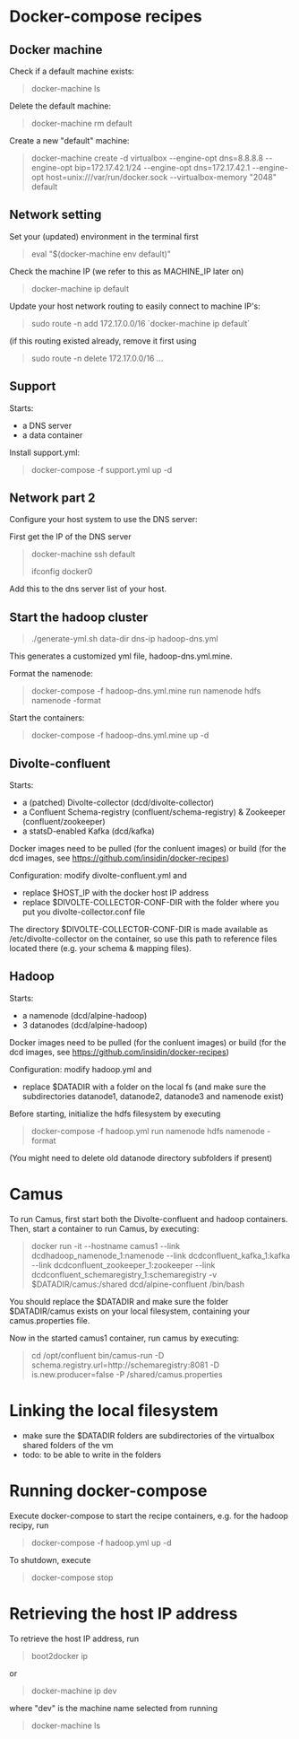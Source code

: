 # Docker-compose recipes

## Docker machine

Check if a default machine exists: 
>docker-machine ls


Delete the default machine: 
>docker-machine rm default

Create a new "default" machine:
>docker-machine create -d virtualbox --engine-opt dns=8.8.8.8 --engine-opt bip=172.17.42.1/24 --engine-opt dns=172.17.42.1 --engine-opt host=unix:///var/run/docker.sock --virtualbox-memory "2048" default

## Network setting

Set your (updated) environment in the terminal first
>eval "$(docker-machine env default)"

Check the machine IP (we refer to this as MACHINE_IP later on)
>docker-machine ip default

Update your host network routing to easily connect to machine IP's:
>sudo route -n add 172.17.0.0/16  \`docker-machine ip default\`

(if this routing existed already, remove it first using 
>sudo route -n delete 172.17.0.0/16 ...

## Support

Starts:
- a DNS server
- a data container

Install support.yml:
> docker-compose -f support.yml up -d

## Network part 2

Configure your host system to use the DNS server:

First get the IP of the DNS server
> docker-machine ssh default
> 
> ifconfig docker0 

Add this to the dns server list of your host.

## Start the hadoop cluster

> ./generate-yml.sh data-dir dns-ip hadoop-dns.yml

This generates a customized yml file, hadoop-dns.yml.mine.

Format the namenode:

> docker-compose -f hadoop-dns.yml.mine run namenode hdfs namenode -format

Start the containers:

> docker-compose -f hadoop-dns.yml.mine up -d








## Divolte-confluent

Starts: 
- a (patched) Divolte-collector (dcd/divolte-collector)
- a Confluent Schema-registry (confluent/schema-registry) & Zookeeper (confluent/zookeeper)
- a statsD-enabled Kafka (dcd/kafka)

Docker images need to be pulled (for the conluent images) or build (for the dcd images, see https://github.com/insidin/docker-recipes)

Configuration: modify divolte-confluent.yml and 
- replace $HOST_IP with the docker host IP address
- replace $DIVOLTE-COLLECTOR-CONF-DIR with the folder where you put you divolte-collector.conf file

The directory $DIVOLTE-COLLECTOR-CONF-DIR is made available as /etc/divolte-collector on the container, so use this path to reference files located there (e.g. your schema & mapping files).

## Hadoop

Starts: 
- a namenode (dcd/alpine-hadoop)
- 3 datanodes (dcd/alpine-hadoop)

Docker images need to be pulled (for the conluent images) or build (for the dcd images, see https://github.com/insidin/docker-recipes)

Configuration: modify hadoop.yml and 
- replace $DATADIR with a folder on the local fs (and make sure the subdirectories datanode1, datanode2, datanode3 and namenode exist)

Before starting, initialize the hdfs filesystem by executing
> docker-compose -f hadoop.yml run namenode hdfs namenode -format 

(You might need to delete old datanode directory subfolders if present)

# Camus

To run Camus, first start both the Divolte-confluent and hadoop containers. Then, start a container to run Camus, by executing:
> docker run -it --hostname camus1 --link dcdhadoop_namenode_1:namenode --link dcdconfluent_kafka_1:kafka --link dcdconfluent_zookeeper_1:zookeeper --link dcdconfluent_schemaregistry_1:schemaregistry -v $DATADIR/camus:/shared dcd/alpine-confluent /bin/bash

You should replace the $DATADIR and make sure the folder $DATADIR/camus exists on your local filesystem, containing your camus.properties file.

Now in the started camus1 container, run camus by executing:
> cd /opt/confluent
> bin/camus-run -D schema.registry.url=http://schemaregistry:8081 -D is.new.producer=false -P /shared/camus.properties

# Linking the local filesystem

- make sure the $DATADIR folders are subdirectories of the virtualbox shared folders of the vm
- todo: to be able to write in the folders


# Running docker-compose

Execute docker-compose to start the recipe containers, e.g. for the hadoop recipy, run 
>docker-compose -f hadoop.yml up -d

To shutdown, execute
>docker-compose stop

# Retrieving the host IP address

To retrieve the host IP address, run 

> boot2docker ip

or
> docker-machine ip dev

where "dev" is the machine name selected from running
> docker-machine ls



